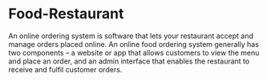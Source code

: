 # Food-Restaurant
An online ordering system is software that lets your restaurant accept and manage orders placed online. An online food ordering system generally has two components – a website or app that allows customers to view the menu and place an order, and an admin interface that enables the restaurant to receive and fulfil customer orders.
